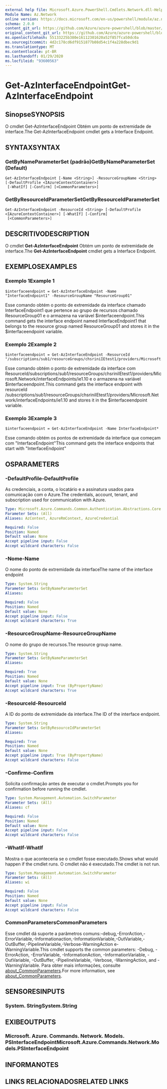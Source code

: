 ```yaml
---
external help file: Microsoft.Azure.PowerShell.Cmdlets.Network.dll-Help.xml
Module Name: Az.Network
online version: https://docs.microsoft.com/en-us/powershell/module/az.network/get-azinterfaceendpoint
schema: 2.0.0
content_git_url: https://github.com/Azure/azure-powershell/blob/master/src/Network/Network/help/Get-AzInterfaceEndpoint.md
original_content_git_url: https://github.com/Azure/azure-powershell/blob/master/src/Network/Network/help/Get-AzInterfaceEndpoint.md
ms.openlocfilehash: 55133225b380e16112301620a52f857fca50dc0a
ms.sourcegitcommit: 4d2c178cd6df9151877b08d54c1f4a228dbec9d1
ms.translationtype: MT
ms.contentlocale: pt-BR
ms.lasthandoff: 01/29/2020
ms.locfileid: "93600563"
---
```

# <span data-ttu-id="0f465-101">Get-AzInterfaceEndpoint</span><span class="sxs-lookup"><span data-stu-id="0f465-101">Get-AzInterfaceEndpoint</span></span>

## <span data-ttu-id="0f465-102">Sinopse</span><span class="sxs-lookup"><span data-stu-id="0f465-102">SYNOPSIS</span></span>
<span data-ttu-id="0f465-103">O cmdlet Get-AzInterfaceEndpoint Obtém um ponto de extremidade de interface.</span><span class="sxs-lookup"><span data-stu-id="0f465-103">The Get-AzInterfaceEndpoint cmdlet gets a Interface Endpoint.</span></span>

## <span data-ttu-id="0f465-104">SYNTAX</span><span class="sxs-lookup"><span data-stu-id="0f465-104">SYNTAX</span></span>

### <span data-ttu-id="0f465-105">GetByNameParameterSet (padrão)</span><span class="sxs-lookup"><span data-stu-id="0f465-105">GetByNameParameterSet (Default)</span></span>
```
Get-AzInterfaceEndpoint [-Name <String>] -ResourceGroupName <String> [-DefaultProfile <IAzureContextContainer>]
 [-WhatIf] [-Confirm] [<CommonParameters>]
```

### <span data-ttu-id="0f465-106">GetByResourceIdParameterSet</span><span class="sxs-lookup"><span data-stu-id="0f465-106">GetByResourceIdParameterSet</span></span>
```
Get-AzInterfaceEndpoint -ResourceId <String> [-DefaultProfile <IAzureContextContainer>] [-WhatIf] [-Confirm]
 [<CommonParameters>]
```

## <span data-ttu-id="0f465-107">DESCRITIVO</span><span class="sxs-lookup"><span data-stu-id="0f465-107">DESCRIPTION</span></span>
<span data-ttu-id="0f465-108">O cmdlet **Get-AzInterfaceEndpoint** Obtém um ponto de extremidade de interface.</span><span class="sxs-lookup"><span data-stu-id="0f465-108">The **Get-AzInterfaceEndpoint** cmdlet gets a Interface Endpoint.</span></span>

## <span data-ttu-id="0f465-109">EXEMPLOS</span><span class="sxs-lookup"><span data-stu-id="0f465-109">EXAMPLES</span></span>

### <span data-ttu-id="0f465-110">Exemplo 1</span><span class="sxs-lookup"><span data-stu-id="0f465-110">Example 1</span></span>
```
$interfaceendpoint = Get-AzInterfaceEndpoint -Name "InterfaceEndpoint1" -ResourceGroupName "ResourceGroup01"
```

<span data-ttu-id="0f465-111">Esse comando obtém o ponto de extremidade da interface chamado InterfaceEndpoint1 que pertence ao grupo de recursos chamado ResourceGroup01 e o armazena na variável $interfaceendpoint.</span><span class="sxs-lookup"><span data-stu-id="0f465-111">This command gets the interface endpoint named InterfaceEndpoint1 that belongs to the resource group named ResourceGroup01 and stores it in the $interfaceendpoint variable.</span></span>

### <span data-ttu-id="0f465-112">Exemplo 2</span><span class="sxs-lookup"><span data-stu-id="0f465-112">Example 2</span></span>
```
$interfaceendpoint = Get-AzInterfaceEndpoint -ResourceId "/subscriptions/sub1/resourceGroups/chsriniIEtest1/providers/Microsoft.Network/interfaceEndpoints/ie1.10"
```

<span data-ttu-id="0f465-113">Esse comando obtém o ponto de extremidade da interface com ResourceId/subscriptions/sub1/resourceGroups/chsriniIEtest1/providers/Microsoft.Network/interfaceEndpoints/ie1.10 e o armazena na variável $interfaceendpoint.</span><span class="sxs-lookup"><span data-stu-id="0f465-113">This command gets the interface endpoint with resourceId /subscriptions/sub1/resourceGroups/chsriniIEtest1/providers/Microsoft.Network/interfaceEndpoints/ie1.10 and stores it in the $interfaceendpoint variable.</span></span>

### <span data-ttu-id="0f465-114">Exemplo 3</span><span class="sxs-lookup"><span data-stu-id="0f465-114">Example 3</span></span>
```
$interfaceendpoint = Get-AzInterfaceEndpoint -Name InterfaceEndpoint*
```

<span data-ttu-id="0f465-115">Esse comando obtém os pontos de extremidade da interface que começam com "InterfaceEndpoint"</span><span class="sxs-lookup"><span data-stu-id="0f465-115">This command gets the interface endpoints that start with "InterfaceEndpoint"</span></span>

## <span data-ttu-id="0f465-116">OS</span><span class="sxs-lookup"><span data-stu-id="0f465-116">PARAMETERS</span></span>

### <span data-ttu-id="0f465-117">-DefaultProfile</span><span class="sxs-lookup"><span data-stu-id="0f465-117">-DefaultProfile</span></span>
<span data-ttu-id="0f465-118">As credenciais, a conta, o locatário e a assinatura usados para comunicação com o Azure.</span><span class="sxs-lookup"><span data-stu-id="0f465-118">The credentials, account, tenant, and subscription used for communication with Azure.</span></span>

```yaml
Type: Microsoft.Azure.Commands.Common.Authentication.Abstractions.Core.IAzureContextContainer
Parameter Sets: (All)
Aliases: AzContext, AzureRmContext, AzureCredential

Required: False
Position: Named
Default value: None
Accept pipeline input: False
Accept wildcard characters: False
```

### <span data-ttu-id="0f465-119">-Nome</span><span class="sxs-lookup"><span data-stu-id="0f465-119">-Name</span></span>
<span data-ttu-id="0f465-120">O nome do ponto de extremidade da interface</span><span class="sxs-lookup"><span data-stu-id="0f465-120">The name of the interface endpoint</span></span>

```yaml
Type: System.String
Parameter Sets: GetByNameParameterSet
Aliases:

Required: False
Position: Named
Default value: None
Accept pipeline input: False
Accept wildcard characters: True
```

### <span data-ttu-id="0f465-121">-ResourceGroupName</span><span class="sxs-lookup"><span data-stu-id="0f465-121">-ResourceGroupName</span></span>
<span data-ttu-id="0f465-122">O nome do grupo de recursos.</span><span class="sxs-lookup"><span data-stu-id="0f465-122">The resource group name.</span></span>

```yaml
Type: System.String
Parameter Sets: GetByNameParameterSet
Aliases:

Required: True
Position: Named
Default value: None
Accept pipeline input: True (ByPropertyName)
Accept wildcard characters: True
```

### <span data-ttu-id="0f465-123">-ResourceId</span><span class="sxs-lookup"><span data-stu-id="0f465-123">-ResourceId</span></span>
<span data-ttu-id="0f465-124">A ID do ponto de extremidade da interface.</span><span class="sxs-lookup"><span data-stu-id="0f465-124">The ID of the interface endpoint.</span></span>

```yaml
Type: System.String
Parameter Sets: GetByResourceIdParameterSet
Aliases:

Required: True
Position: Named
Default value: None
Accept pipeline input: True (ByPropertyName)
Accept wildcard characters: False
```

### <span data-ttu-id="0f465-125">-Confirme</span><span class="sxs-lookup"><span data-stu-id="0f465-125">-Confirm</span></span>
<span data-ttu-id="0f465-126">Solicita confirmação antes de executar o cmdlet.</span><span class="sxs-lookup"><span data-stu-id="0f465-126">Prompts you for confirmation before running the cmdlet.</span></span>

```yaml
Type: System.Management.Automation.SwitchParameter
Parameter Sets: (All)
Aliases: cf

Required: False
Position: Named
Default value: None
Accept pipeline input: False
Accept wildcard characters: False
```

### <span data-ttu-id="0f465-127">-WhatIf</span><span class="sxs-lookup"><span data-stu-id="0f465-127">-WhatIf</span></span>
<span data-ttu-id="0f465-128">Mostra o que aconteceria se o cmdlet fosse executado.</span><span class="sxs-lookup"><span data-stu-id="0f465-128">Shows what would happen if the cmdlet runs.</span></span>
<span data-ttu-id="0f465-129">O cmdlet não é executado.</span><span class="sxs-lookup"><span data-stu-id="0f465-129">The cmdlet is not run.</span></span>

```yaml
Type: System.Management.Automation.SwitchParameter
Parameter Sets: (All)
Aliases: wi

Required: False
Position: Named
Default value: None
Accept pipeline input: False
Accept wildcard characters: False
```

### <span data-ttu-id="0f465-130">CommonParameters</span><span class="sxs-lookup"><span data-stu-id="0f465-130">CommonParameters</span></span>
<span data-ttu-id="0f465-131">Esse cmdlet dá suporte a parâmetros comuns:-debug,-ErrorAction,-ErrorVariable,-Informationaction,-InformationVariable,-OutVariable,-OutBuffer,-PipelineVariable,-Verbose-WarningAction e-WarningVariable.</span><span class="sxs-lookup"><span data-stu-id="0f465-131">This cmdlet supports the common parameters: -Debug, -ErrorAction, -ErrorVariable, -InformationAction, -InformationVariable, -OutVariable, -OutBuffer, -PipelineVariable, -Verbose, -WarningAction, and -WarningVariable.</span></span> <span data-ttu-id="0f465-132">Para obter mais informações, consulte [about_CommonParameters](https://go.microsoft.com/fwlink/?LinkID=113216).</span><span class="sxs-lookup"><span data-stu-id="0f465-132">For more information, see [about_CommonParameters](https://go.microsoft.com/fwlink/?LinkID=113216).</span></span>

## <span data-ttu-id="0f465-133">SENSORES</span><span class="sxs-lookup"><span data-stu-id="0f465-133">INPUTS</span></span>

### <span data-ttu-id="0f465-134">System. String</span><span class="sxs-lookup"><span data-stu-id="0f465-134">System.String</span></span>

## <span data-ttu-id="0f465-135">EXIBE</span><span class="sxs-lookup"><span data-stu-id="0f465-135">OUTPUTS</span></span>

### <span data-ttu-id="0f465-136">Microsoft. Azure. Commands. Network. Models. PSInterfaceEndpoint</span><span class="sxs-lookup"><span data-stu-id="0f465-136">Microsoft.Azure.Commands.Network.Models.PSInterfaceEndpoint</span></span>

## <span data-ttu-id="0f465-137">INFORMA</span><span class="sxs-lookup"><span data-stu-id="0f465-137">NOTES</span></span>

## <span data-ttu-id="0f465-138">LINKS RELACIONADOS</span><span class="sxs-lookup"><span data-stu-id="0f465-138">RELATED LINKS</span></span>
